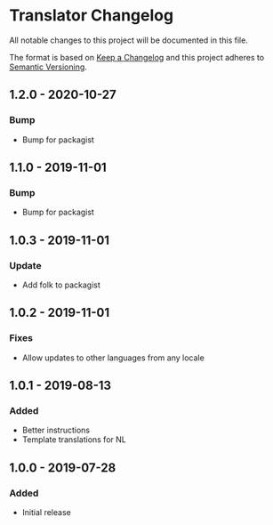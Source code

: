 # Translator Changelog

All notable changes to this project will be documented in this file.

The format is based on [Keep a Changelog](http://keepachangelog.com/) and this project adheres to [Semantic Versioning](http://semver.org/).

## 1.2.0 - 2020-10-27
### Bump
- Bump for packagist

## 1.1.0 - 2019-11-01
### Bump
- Bump for packagist

## 1.0.3 - 2019-11-01
### Update
- Add folk to packagist

## 1.0.2 - 2019-11-01
### Fixes
- Allow updates to other languages from any locale

## 1.0.1 - 2019-08-13
### Added
- Better instructions
- Template translations for NL

## 1.0.0 - 2019-07-28
### Added
- Initial release
